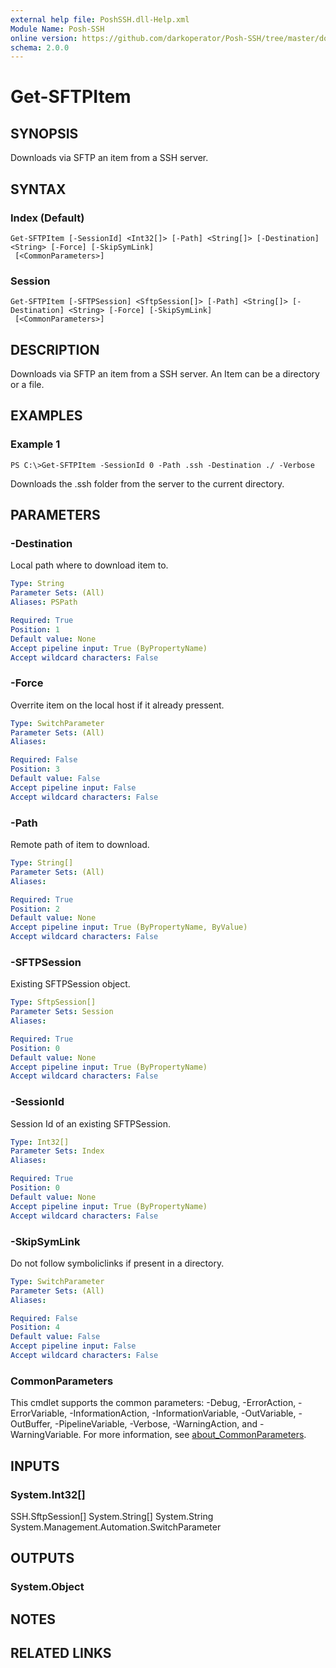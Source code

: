 ```yaml
---
external help file: PoshSSH.dll-Help.xml
Module Name: Posh-SSH
online version: https://github.com/darkoperator/Posh-SSH/tree/master/docs
schema: 2.0.0
---
```


# Get-SFTPItem

## SYNOPSIS
Downloads via SFTP an item from a SSH server.

## SYNTAX

### Index (Default)
```
Get-SFTPItem [-SessionId] <Int32[]> [-Path] <String[]> [-Destination] <String> [-Force] [-SkipSymLink]
 [<CommonParameters>]
```

### Session
```
Get-SFTPItem [-SFTPSession] <SftpSession[]> [-Path] <String[]> [-Destination] <String> [-Force] [-SkipSymLink]
 [<CommonParameters>]
```

## DESCRIPTION
Downloads via SFTP an item from a SSH server.
An Item can be a directory or a file.

## EXAMPLES

### Example 1
```
PS C:\>Get-SFTPItem -SessionId 0 -Path .ssh -Destination ./ -Verbose
```

Downloads the .ssh folder from the server to the current directory.

## PARAMETERS

### -Destination
Local path where to download item to.

```yaml
Type: String
Parameter Sets: (All)
Aliases: PSPath

Required: True
Position: 1
Default value: None
Accept pipeline input: True (ByPropertyName)
Accept wildcard characters: False
```

### -Force
Overrite item on the local host if it already pressent.

```yaml
Type: SwitchParameter
Parameter Sets: (All)
Aliases:

Required: False
Position: 3
Default value: False
Accept pipeline input: False
Accept wildcard characters: False
```

### -Path
Remote path of item to download.

```yaml
Type: String[]
Parameter Sets: (All)
Aliases:

Required: True
Position: 2
Default value: None
Accept pipeline input: True (ByPropertyName, ByValue)
Accept wildcard characters: False
```

### -SFTPSession
Existing SFTPSession object.

```yaml
Type: SftpSession[]
Parameter Sets: Session
Aliases:

Required: True
Position: 0
Default value: None
Accept pipeline input: True (ByPropertyName)
Accept wildcard characters: False
```

### -SessionId
Session Id of an existing SFTPSession.

```yaml
Type: Int32[]
Parameter Sets: Index
Aliases:

Required: True
Position: 0
Default value: None
Accept pipeline input: True (ByPropertyName)
Accept wildcard characters: False
```

### -SkipSymLink
Do not follow symboliclinks if present in a directory.

```yaml
Type: SwitchParameter
Parameter Sets: (All)
Aliases:

Required: False
Position: 4
Default value: False
Accept pipeline input: False
Accept wildcard characters: False
```

### CommonParameters
This cmdlet supports the common parameters: -Debug, -ErrorAction, -ErrorVariable, -InformationAction, -InformationVariable, -OutVariable, -OutBuffer, -PipelineVariable, -Verbose, -WarningAction, and -WarningVariable. For more information, see [about_CommonParameters](http://go.microsoft.com/fwlink/?LinkID=113216).

## INPUTS

### System.Int32[]
SSH.SftpSession[] System.String[] System.String System.Management.Automation.SwitchParameter

## OUTPUTS

### System.Object
## NOTES

## RELATED LINKS
